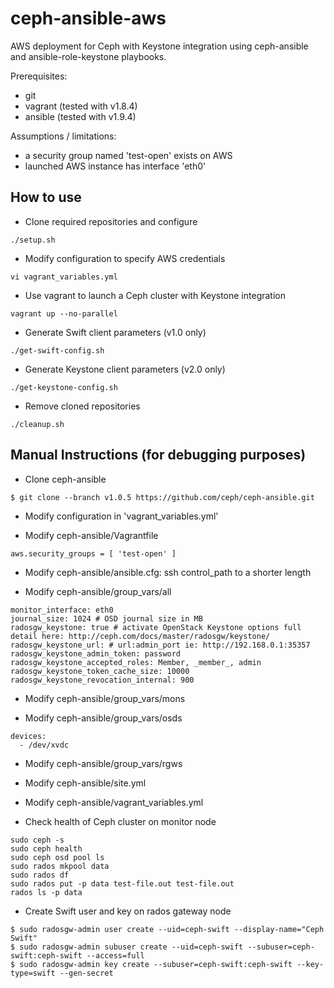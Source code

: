ceph-ansible-aws
================

AWS deployment for Ceph with Keystone integration using ceph-ansible and ansible-role-keystone playbooks.

Prerequisites:
* git
* vagrant (tested with v1.8.4)
* ansible (tested with v1.9.4)

Assumptions / limitations:
* a security group named 'test-open' exists on AWS
* launched AWS instance has interface 'eth0'

## How to use
* Clone required repositories and configure
```
./setup.sh
```

* Modify configuration to specify AWS credentials
```
vi vagrant_variables.yml
```

* Use vagrant to launch a Ceph cluster with Keystone integration
```
vagrant up --no-parallel
``` 

* Generate Swift client parameters (v1.0 only)
```
./get-swift-config.sh
```

* Generate Keystone client parameters (v2.0 only)
```
./get-keystone-config.sh
```

* Remove cloned repositories
```
./cleanup.sh
```

## Manual Instructions (for debugging purposes)

* Clone ceph-ansible
```
$ git clone --branch v1.0.5 https://github.com/ceph/ceph-ansible.git
```

* Modify configuration in 'vagrant_variables.yml'

* Modify ceph-ansible/Vagrantfile
```
aws.security_groups = [ 'test-open' ]
```

* Modify ceph-ansible/ansible.cfg: ssh control_path to a shorter length

* Modify ceph-ansible/group_vars/all
```
monitor_interface: eth0
journal_size: 1024 # OSD journal size in MB
radosgw_keystone: true # activate OpenStack Keystone options full detail here: http://ceph.com/docs/master/radosgw/keystone/
radosgw_keystone_url: # url:admin_port ie: http://192.168.0.1:35357
radosgw_keystone_admin_token: password
radosgw_keystone_accepted_roles: Member, _member_, admin
radosgw_keystone_token_cache_size: 10000
radosgw_keystone_revocation_internal: 900
```

* Modify ceph-ansible/group_vars/mons

* Modify ceph-ansible/group_vars/osds
```
devices:
  - /dev/xvdc
``` 

* Modify ceph-ansible/group_vars/rgws

* Modify ceph-ansible/site.yml

* Modify ceph-ansible/vagrant_variables.yml

* Check health of Ceph cluster on monitor node
```
sudo ceph -s
sudo ceph health
sudo ceph osd pool ls
sudo rados mkpool data
sudo rados df 
sudo rados put -p data test-file.out test-file.out
rados ls -p data
```

* Create Swift user and key on rados gateway node
```
$ sudo radosgw-admin user create --uid=ceph-swift --display-name="Ceph Swift"
$ sudo radosgw-admin subuser create --uid=ceph-swift --subuser=ceph-swift:ceph-swift --access=full
$ sudo radosgw-admin key create --subuser=ceph-swift:ceph-swift --key-type=swift --gen-secret
```
